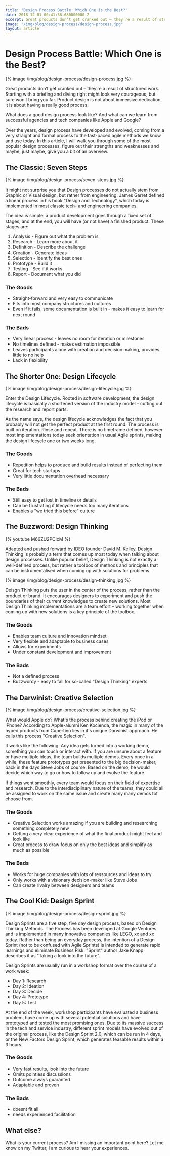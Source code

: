 ```yaml
---
title: 'Design Process Battle: Which One is the Best?'
date: 2018-12-01 00:41:38.680000000 Z
excerpt: Great products don’t get cranked out – they’re a result of structured work
image: "/img/blog/design-process/design-process.jpg"
layout: article
---
```


# Design Process Battle: Which One is the Best? 

{% image /img/blog/design-process/design-process.jpg %}

Great products don’t get cranked out – they’re a result of structured work. Starting with a briefing and diving right might look very courageous, but sure won’t bring you far. Product design is not about immersive dedication, it is about having a really good process.

What does a good design process look like? And what can we learn from successful agencies and tech companies like Apple and Google? 

Over the years, design process have developed and evolved, coming from a very straight and formal process to the fast-paced agile methods we know and use today. In this article, I will walk you through some of the most popular design processes, figure out their strengths and weaknesses and maybe, just maybe, give you a bit of an overview.

## The Classic: Seven Steps

{% image /img/blog/design-process/seven-steps.jpg %}

It might not surprise you that Design processes do not actually stem from Graphic or Visual design, but rather from engineering. James Garret defined a linear process in his book "Design and Technology", which today is implemented in most classic tech- and engineering companies. 

The idea is simple: a product development goes through a fixed set of stages, and at the end, you will have (or not have) a finished product. These stages are:

1. Analysis - Figure out what the problem is
2. Research - Learn more about it
3. Definition - Describe the challenge
4. Creation - Generate ideas
5. Selection - Identify the best ones
6. Prototype - Build it
7. Testing - See if it works
8. Report - Document what you did

### The Goods

- Straight-forward and very easy to communicate
- Fits into most company structures and cultures
- Even if it fails, some documentation is built in - makes it easy to learn for next round

### The Bads

- Very linear process - leaves no room for iteration or milestones
- No timelines defined - makes estimation impossible
- Leaves participants alone with creation and decision making, provides little to no help
- Lack in flexibility 

## The Shorter One: Design Lifecycle

{% image /img/blog/design-process/design-lifecycle.jpg %}

Enter the Design Lifecycle. Rooted in software development, the design lifecycle is basically a shortened version of the industry model – cutting out the research and report parts. 

As the name says, the design lifecycle acknowledges the fact that you probably will not get the perfect product at the first round. The process is built on iteration. Rinse and repeat. There is no timeframe defined, however most implementations today seek orientation in usual Agile sprints, making the design lifecycle one or two weeks long. 

### The Goods

- Repetition helps to produce and build results instead of perfecting them
- Great for tech startups
- Very little documentation overhead necessary

### The Bads

- Still easy to get lost in timeline or details
- Can be frustrating if lifecycle needs too many iterations
- Enables a "we tried this before" culture

## The Buzzword: Design Thinking

{% youtube M66ZU2PCIcM %}

Adapted and pushed forward by IDEO founder David M. Kelley, Design Thinking is probably a term that comes up most today when talking about design processes. Unlike popular belief, Design Thinking is not exactly a well-defined process, but rather a toolbox of methods and principles that can be instrumentalised when coming up with solutions for problems.

{% image /img/blog/design-process/design-thinking.jpg %}

Deisgn Thinking puts the user in the center of the process, rather than the product or brand. It encourages designers to experiment and push the boundaries of their current knowledges to create new solutions. Most Design Thinking implementations are a team effort – working together when coming up with new solutions is a key principle of the toolbox.

### The Goods

- Enables team culture and innovation mindset
- Very flexible and adaptable to business cases
- Allows for experiments
- Under constant development and improvement

### The Bads

- Not a defined process
- Buzzwordy - easy to fall for so-called "Design Thinking" experts 

## The Darwinist: Creative Selection

{% image /img/blog/design-process/creative-selection.jpg %}

What would Apple do? What's the process behind creating the iPod or iPhone? According to Apple-alumni Ken Kocienda, the magic in many of the hyped products from Cupertino lies in it's unique Darwinist approach. He calls this process "Creative Selection".

It works like the following: Any idea gets turned into a working demo, something you can touch or interact with. If you are unsure about a feature or have multiple ideas, the team builds multiple demos. Every once in a while, these feature prototypes get presented to the big decision-maker, back in the days Steve Jobs of course. Based on the demo, he would decide which way to go or how to follow up and evolve the feature. 

If things went smoothly, every team would focus on their field of expertise and research. Due to the interdisciplinary nature of the teams, they could all be assigned to work on the same issue and create many many demos tot choose from.

### The Goods

- Creative Selection works amazing if you are building and researching something completely new
- Getting a very clear experience of what the final product might feel and look like
- Great process to draw focus on only the best ideas and simplify as much as possible

### The Bads

- Works for huge companies with lots of ressources and ideas to try
- Only works with a visionary decision-maker like Steve Jobs
- Can create rivalry between designers and teams

## The Cool Kid: Design Sprint

{% image /img/blog/design-process/design-sprint.jpg %}

Design Sprints are a five step, five day design process, based on Design Thinking Methods. The Process has been developed at Google Ventures and is implemented in many innovative companies like LEGO, xx and xx today. Rather than being an everyday process, the intention of a Design Sprint (not to be confused with Agile Sprints) is intended to generate rapid learnings and eliminate Business Risk. "Sprint" author Jake Knapp describes it as "Taking a look into the future".

Design Sprints are usually run in a workshop format over the course of a work week:

- Day 1: Research
- Day 2: Ideation
- Day 3: Decide
- Day 4: Prototype
- Day 5: Test

At the end of the week, workshop participants have evaluated a business problem, have come up with several potential solutions and have prototyped and tested the most promising ones. Due to its massive success in the tech and service industry, different sprint models have evolved out of the original process, like the Design Sprint 2.0, which can be run in 4 days, or the New Factors Design Sprint, which generates feasable results within a 3 hours.

### The Goods

- Very fast results, look into the future
- Omits pointless discussions
- Outcome always guaranted
- Adaptable and proven

### The Bads

- doesnt fit all
- needs experienced facilitation

## What else?

What is your current process? Am I missing an important point here? Let me know on my Twitter, I am curious to hear your experiences.
